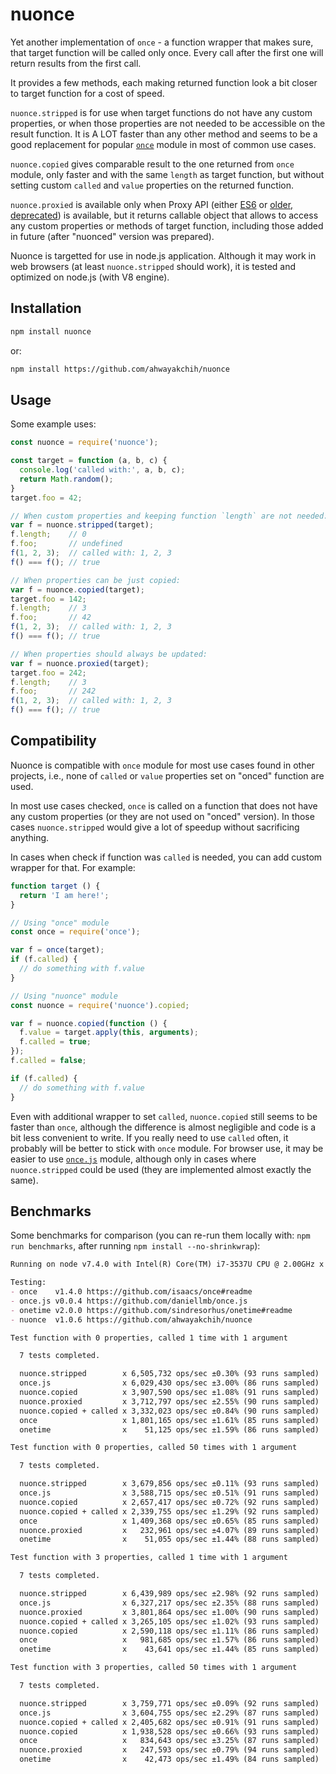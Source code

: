 nuonce
======

Yet another implementation of `once` - a function wrapper that makes sure, that target function will be called only once.
Every call after the first one will return results from the first call.

It provides a few methods, each making returned function look a bit closer to target function for a cost of speed.

`nuonce.stripped` is for use when target functions do not have any custom properties, or when those properties are not needed to be accessible on the result function. It is A LOT faster than any other method and seems to be a good replacement for popular [`once`](https://github.com/isaacs/once) module in most of common use cases.

`nuonce.copied` gives comparable result to the one returned from `once` module, only faster and with the same `length` as target function, but without setting custom `called` and `value` properties on the returned function.

`nuonce.proxied` is available only when Proxy API (either [ES6](https://developer.mozilla.org/en/docs/Web/JavaScript/Reference/Global_Objects/Proxy) or [older, deprecated](https://developer.mozilla.org/en-US/docs/Archive/Web/Old_Proxy_API)) is available, but it returns callable object that allows to access any custom properties or methods of target function, including those added in future (after "nuonced" version was prepared).

Nuonce is targetted for use in node.js application. Although it may work in web browsers (at least `nuonce.stripped` should work), it is tested and optimized on node.js (with V8 engine).


## Installation

```sh
npm install nuonce
```

or:

```sh
npm install https://github.com/ahwayakchih/nuonce
```


## Usage

Some example uses:

```js
const nuonce = require('nuonce');

const target = function (a, b, c) {
  console.log('called with:', a, b, c);
  return Math.random();
}
target.foo = 42;

// When custom properties and keeping function `length` are not needed:
var f = nuonce.stripped(target);
f.length;    // 0
f.foo;       // undefined
f(1, 2, 3);  // called with: 1, 2, 3
f() === f(); // true

// When properties can be just copied:
var f = nuonce.copied(target);
target.foo = 142;
f.length;    // 3
f.foo;       // 42
f(1, 2, 3);  // called with: 1, 2, 3
f() === f(); // true

// When properties should always be updated:
var f = nuonce.proxied(target);
target.foo = 242;
f.length;    // 3
f.foo;       // 242
f(1, 2, 3);  // called with: 1, 2, 3
f() === f(); // true
```


## Compatibility

Nuonce is compatible with `once` module for most use cases found in other projects, i.e., none of `called` or `value` properties set on "onced" function are used.

In most use cases checked, `once` is called on a function that does not have any custom properties (or they are not used on "onced" version). In those cases `nuonce.stripped` would give a lot of speedup without sacrificing anything.

In cases when check if function was `called` is needed, you can add custom wrapper for that. For example:

```js
function target () {
  return 'I am here!';
}

// Using "once" module
const once = require('once');

var f = once(target);
if (f.called) {
  // do something with f.value
}

// Using "nuonce" module
const nuonce = require('nuonce').copied;

var f = nuonce.copied(function () {
  f.value = target.apply(this, arguments);
  f.called = true;
});
f.called = false;

if (f.called) {
  // do something with f.value
}
```

Even with additional wrapper to set `called`, `nuonce.copied` still seems to be faster than `once`, although the difference is almost negligible and code is a bit less convenient to write. If you really need to use `called` often, it probably will be better to stick with `once` module.
For browser use, it may be easier to use [`once.js`](https://github.com/daniellmb/once.js) module, although only in cases where `nuonce.stripped` could be used (they are implemented almost exactly the same).


## Benchmarks

Some benchmarks for comparison (you can re-run them locally with: `npm run benchmarks`, after running `npm install --no-shrinkwrap`):

```markdown
Running on node v7.4.0 with Intel(R) Core(TM) i7-3537U CPU @ 2.00GHz x 4

Testing:
- once    v1.4.0 https://github.com/isaacs/once#readme           
- once.js v0.0.4 https://github.com/daniellmb/once.js            
- onetime v2.0.0 https://github.com/sindresorhus/onetime#readme  
- nuonce  v1.0.6 https://github.com/ahwayakchih/nuonce           

Test function with 0 properties, called 1 time with 1 argument

  7 tests completed.

  nuonce.stripped        x 6,505,732 ops/sec ±0.30% (93 runs sampled)
  once.js                x 6,029,430 ops/sec ±3.00% (86 runs sampled)
  nuonce.copied          x 3,907,590 ops/sec ±1.08% (91 runs sampled)
  nuonce.proxied         x 3,712,797 ops/sec ±2.55% (90 runs sampled)
  nuonce.copied + called x 3,332,023 ops/sec ±0.84% (90 runs sampled)
  once                   x 1,801,165 ops/sec ±1.61% (85 runs sampled)
  onetime                x    51,125 ops/sec ±1.59% (86 runs sampled)

Test function with 0 properties, called 50 times with 1 argument

  7 tests completed.

  nuonce.stripped        x 3,679,856 ops/sec ±0.11% (93 runs sampled)
  once.js                x 3,588,715 ops/sec ±0.51% (91 runs sampled)
  nuonce.copied          x 2,657,417 ops/sec ±0.72% (92 runs sampled)
  nuonce.copied + called x 2,339,755 ops/sec ±1.29% (92 runs sampled)
  once                   x 1,409,368 ops/sec ±0.65% (85 runs sampled)
  nuonce.proxied         x   232,961 ops/sec ±4.07% (89 runs sampled)
  onetime                x    51,055 ops/sec ±1.44% (88 runs sampled)

Test function with 3 properties, called 1 time with 1 argument

  7 tests completed.

  nuonce.stripped        x 6,439,989 ops/sec ±2.98% (92 runs sampled)
  once.js                x 6,327,217 ops/sec ±2.35% (88 runs sampled)
  nuonce.proxied         x 3,801,864 ops/sec ±1.00% (90 runs sampled)
  nuonce.copied + called x 3,265,105 ops/sec ±1.02% (93 runs sampled)
  nuonce.copied          x 2,590,118 ops/sec ±1.11% (86 runs sampled)
  once                   x   981,685 ops/sec ±1.57% (86 runs sampled)
  onetime                x    43,641 ops/sec ±1.44% (85 runs sampled)

Test function with 3 properties, called 50 times with 1 argument

  7 tests completed.

  nuonce.stripped        x 3,759,771 ops/sec ±0.09% (92 runs sampled)
  once.js                x 3,604,755 ops/sec ±2.29% (87 runs sampled)
  nuonce.copied + called x 2,405,682 ops/sec ±0.91% (91 runs sampled)
  nuonce.copied          x 1,938,528 ops/sec ±0.66% (93 runs sampled)
  once                   x   834,643 ops/sec ±3.25% (87 runs sampled)
  nuonce.proxied         x   247,593 ops/sec ±0.79% (94 runs sampled)
  onetime                x    42,473 ops/sec ±1.49% (84 runs sampled)
```
